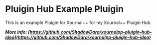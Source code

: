 # Pluigin Hub Example Pluigin

This is an example Pluigin for Xournal++ for my Xournal++ Pluigin Hub.

***More Info: [https://github.com/ShadowDara/xournalpp-pluigin-hub-idea](https://github.com/ShadowDara/xournalpp-pluigin-hub-idea)***
